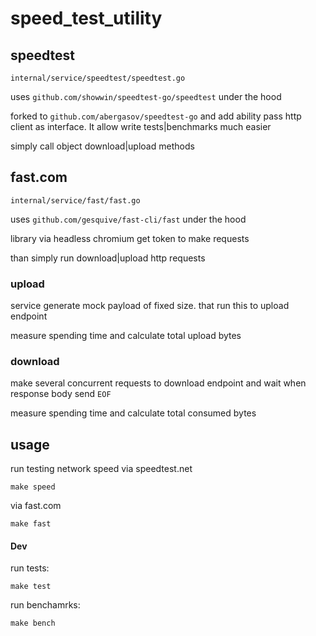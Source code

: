 # speed_test_utility

## speedtest
```shell
internal/service/speedtest/speedtest.go
```
uses `github.com/showwin/speedtest-go/speedtest` under the hood

forked to `github.com/abergasov/speedtest-go` and add ability pass http client as interface. It allow write tests|benchmarks much easier

simply call object download|upload methods

## fast.com
```shell
internal/service/fast/fast.go
```
uses `github.com/gesquive/fast-cli/fast` under the hood

library via headless chromium get token to make requests

than simply run download|upload http requests

### upload
service generate mock payload of fixed size. that run this to upload endpoint

measure spending time and calculate total upload bytes

### download
make several concurrent requests to download endpoint and wait when response body send `EOF`

measure spending time and calculate total consumed bytes

## usage 
run testing network speed via speedtest.net
```shell
make speed
```
via fast.com
```shell
make fast
```

#### Dev
run tests:
```shell
make test
```

run benchamrks:
```shell
make bench
```